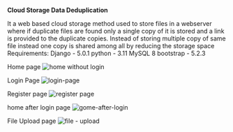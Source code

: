 **Cloud Storage Data Deduplication**

It a web based cloud storage method used to store files in a webserver where if duplicate files are found only a single copy of it is stored and a link is provided to the duplicate copies.
Instead of storing multiple copy of same file instead one copy is shared among all by reducing the storage space
Requirements:
Django - 5.0.1
python - 3.11
MySQL 8
bootstrap - 5.2.3


Home page
![home without login](https://github.com/Siva0910/CloudStorageDeduplication/assets/95603330/74a1bcb4-2d88-452f-9d06-f19590dd2c0f)

Login Page
![login-page](https://github.com/Siva0910/CloudStorageDeduplication/assets/95603330/7a110dd9-f026-461d-ad29-ac4b900b58ae)

Register page
![register page](https://github.com/Siva0910/CloudStorageDeduplication/assets/95603330/67a47fec-db4d-45ed-8e6b-e40069b4f2c6)

home after login page
![gome-after-login](https://github.com/Siva0910/CloudStorageDeduplication/assets/95603330/ec6135a0-6c4d-41b8-81c4-460681afe0ca)

File Upload page
![file - upload](https://github.com/Siva0910/CloudStorageDeduplication/assets/95603330/f1ea8269-68e9-4a59-bdce-c5106b64950f)
